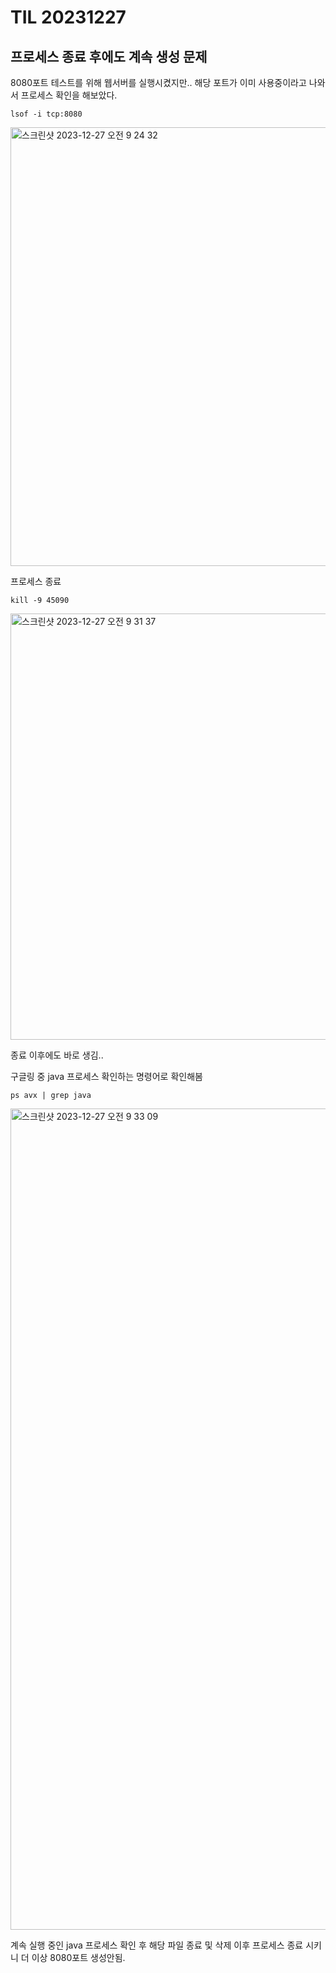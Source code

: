 # TIL 20231227


## 프로세스 종료 후에도 계속 생성 문제

8080포트 테스트를 위해 웹서버를 실행시켰지만.. 해당 포트가 이미 사용중이라고 나와서 프로세스 확인을 해보았다.

`
lsof -i tcp:8080
`

<img width="702" alt="스크린샷 2023-12-27 오전 9 24 32" src="https://github.com/bradheo65/iOS-FCM/assets/45350356/3203b092-13b6-4e6c-b617-f0b561e2591a">

프로세스 종료

`
kill -9 45090
`

<img width="682" alt="스크린샷 2023-12-27 오전 9 31 37" src="https://github.com/bradheo65/iOS-FCM/assets/45350356/4657ec1b-a6a2-4201-bfc7-08d9a84ab1a4">

종료 이후에도 바로 생김..

구글링 중 java 프로세스 확인하는 명령어로 확인해봄

`
ps avx | grep java
`

<img width="1314" alt="스크린샷 2023-12-27 오전 9 33 09" src="https://github.com/bradheo65/iOS-FCM/assets/45350356/24f38b58-ad9c-433b-9ab7-90ae212e2c8b">

계속 실행 중인 java 프로세스 확인 후 해당 파일 종료 및 삭제 이후 프로세스 종료 시키니 더 이상 8080포트 생성안됨.